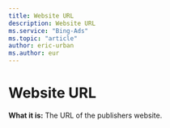 ```yaml
---
title: Website URL
description: Website URL
ms.service: "Bing-Ads"
ms.topic: "article"
author: eric-urban
ms.author: eur
---
```


# Website URL

**What it is:**    The URL of the publishers website.


